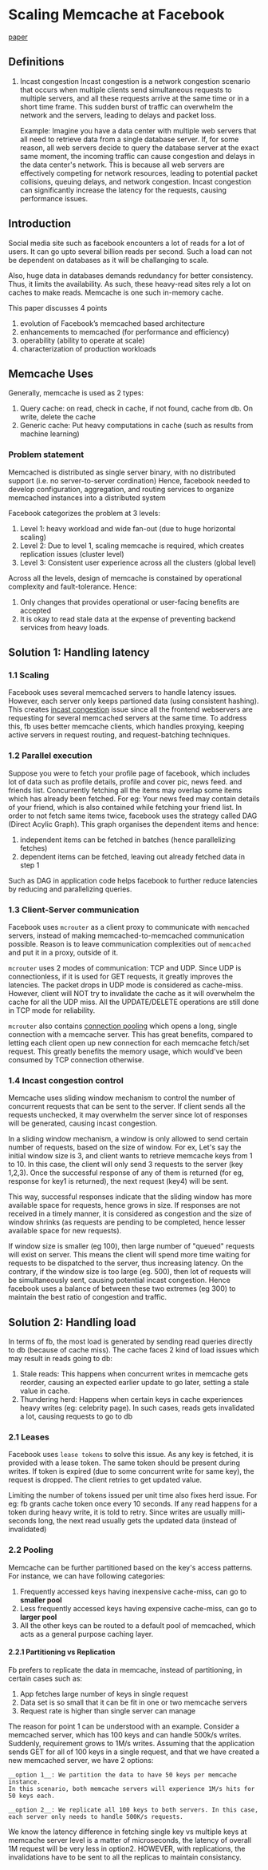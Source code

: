 # Scaling Memcache at Facebook

[paper](https://research.facebook.com/publications/scaling-memcache-at-facebook/)

## Definitions

1. Incast congestion
    Incast congestion is a network congestion scenario that occurs when multiple clients send simultaneous requests to multiple servers, and all these requests arrive at the same time or in a short time frame. This sudden burst of traffic can overwhelm the network and the servers, leading to delays and packet loss.
    
    Example: Imagine you have a data center with multiple web servers that all need to retrieve data from a single database server. If, for some reason, all web servers decide to query the database server at the exact same moment, the incoming traffic can cause congestion and delays in the data center's network. This is because all web servers are effectively competing for network resources, leading to potential packet collisions, queuing delays, and network congestion. Incast congestion can significantly increase the latency for the requests, causing performance issues.

## Introduction

Social media site such as facebook encounters a lot of reads for a lot of users. It can go upto several billion reads per second.
Such a load can not be dependent on databases as it will be challanging to scale.

Also, huge data in databases demands redundancy for better consistency. Thus, it limits the availability. As such, these heavy-read
sites rely a lot on caches to make reads. Memcache is one such in-memory cache.

This paper discusses 4 points
1. evolution of Facebook’s memcached based architecture
2. enhancements to memcached (for performance and efficiency)
3. operability (ability to operate at scale)
4. characterization of production workloads

## Memcache Uses

Generally, memcache is used as 2 types:

1. Query cache: on read, check in cache, if not found, cache from db. On write, delete the cache
2. Generic cache: Put heavy computations in cache (such as results from machine learning)

### Problem statement

Memcached is distributed as single server binary, with no distributed support (i.e. no server-to-server cordination)
Hence, facebook needed to develop configuration, aggregation, and routing services to organize memcached instances 
into a distributed system

Facebook categorizes the problem at 3 levels:

1. Level 1: heavy workload and wide fan-out (due to huge horizontal scaling)
2. Level 2: Due to level 1, scaling memcache is required, which creates replication issues (cluster level)
3. Level 3: Consistent user experience across all the clusters (global level)

Across all the levels, design of memcache is constained by operational complexity and fault-tolerance. Hence:
1. Only changes that provides operational or user-facing benefits are accepted
2. It is okay to read stale data at the expense of preventing backend services from heavy loads.

## Solution 1: Handling latency

### 1.1 Scaling
Facebook uses several memcached servers to handle latency issues. However, each server only keeps partioned data (using consistent hashing).
This creates [incast congestion](#incast-congestion) issue since all the frontend webservers are requesting for several memcached servers at
the same time.
To address this, fb uses better memcache clients, which handles proxying, keeping active servers in request routing, and request-batching techniques.

### 1.2 Parallel execution
Suppose you were to fetch your profile page of facebook, which includes lot of data such as profile details, profile and cover pic, news feed.
and friends list. Concurrently fetching all the items may overlap some items which has already been fetched. For eg: Your news feed may contain details
of your friend, which is also contained while fetching your friend list.
In order to not fetch same items twice, facebook uses the strategy called DAG (Direct Acylic Graph). This graph organises the dependent items and hence:
1. independent items can be fetched in batches (hence parallelizing fetches)
2. dependent items can be fetched, leaving out already fetched data in step 1

Such as DAG in application code helps facebook to further reduce latencies by reducing and parallelizing queries.

### 1.3 Client-Server communication

Facebook uses `mcrouter` as a client proxy to communicate with `memcached` servers, instead of making memcached-to-memcached communication possible.
Reason is to leave communication complexities out of `memcached` and put it in a proxy, outside of it.

`mcrouter` uses 2 modes of communication: TCP and UDP. Since UDP is connectionless, if it is used for GET requests, it greatly improves the latencies.
The packet drops in UDP mode is considered as cache-miss. However, client will NOT try to invalidate the cache as it will overwhelm the cache for all the UDP miss. All the UPDATE/DELETE operations are still done in TCP mode for reliability.

`mcrouter` also contains [connection pooling](https://github.com/facebook/mcrouter/wiki/Features#connection-pooling) which opens a long, single connection with a memcache server.
This has great benefits, compared to letting each client open up new connection for each memcache fetch/set request. This greatly benefits the memory usage, which would've been consumed by TCP connection otherwise.

### 1.4 Incast congestion control

Memcache uses sliding window mechanism to control the number of concurrent requests that can be sent to the server. If client sends all the requests unchecked, it may overwhelm the server since lot of responses will be generated, causing incast congestion.

In a sliding window mechanism, a window is only allowed to send certain number of requests, based on the size of window. For ex, Let's say the initial window size is 3, and client wants to retrieve memcache keys from 1 to 10. In this case, the client will only send 3 requests to the server (key 1,2,3). Once the successful response of any of them is returned (for eg, response for key1 is returned), the next request (key4) will be sent.

This way, successful responses indicate that the sliding window has more available space for requests, hence grows in size. If responses are not received in a timely manner, it is considered as congestion and the size of window shrinks (as requests are pending to be completed, hence lesser available space for new requests).

If window size is smaller (eg 100), then large number of "queued" requests will exist on server. This means the client will spend more time waiting for requests to be dispatched to the server, thus increasing latency. On the contrary, if the window size is too large (eg. 500), then lot of requests will be simultaneously sent, causing potential incast congestion. Hence facebook uses a balance of between these two extremes (eg 300) to maintain the best ratio of congestion and traffic.

## Solution 2: Handling load

In terms of fb, the most load is generated by sending read queries directly to db (because of cache miss). The cache faces 2 kind of load issues which may
result in reads going to db:

1. Stale reads: This happens when concurrent writes in memcache gets reorder, causing an expected earlier update to go later, setting a stale value in cache.
2. Thundering herd: Happens when certain keys in cache experiences heavy writes (eg: celebrity page). In such cases, reads gets invalidated a lot, causing requests to go to db

### 2.1 Leases
Facebook uses `lease tokens` to solve this issue. As any key is fetched, it is provided with a lease token. The same token should be present during writes. If token is expired (due to some concurrent write for same key), the request is dropped. The client retries to get updated value.

Limiting the number of tokens issued per unit time also fixes herd issue. For eg: fb grants cache token once every 10 seconds. If any read happens for a token during heavy write, it is told to retry. Since writes are usually milli-seconds long, the next read usually gets the updated data (instead of invalidated)

### 2.2 Pooling

Memcache can be further partitioned based on the key's access patterns. For instance, we can have following categories:
1. Frequently accessed keys having inexpensive cache-miss, can go to __smaller pool__
2. Less frequently accessed keys having expensive cache-miss, can go to __larger pool__
3. All the other keys can be routed to a default pool of memcached, which acts as a general purpose caching layer.

#### 2.2.1 Partitioning vs Replication

Fb prefers to replicate the data in memcache, instead of partitioning, in certain cases such as:
1. App fetches large number of keys in single request
2. Data set is so small that it can be fit in one or two memcache servers
3. Request rate is higher than single server can manage

The reason for point 1 can be understood with an example. Consider a memcached server, which has 100 keys and can handle 500k/s writes.
Suddenly, requirement grows to 1M/s writes. Assuming that the application sends GET for all of 100 keys in a single request, and that we have created a new
memcached server, we have 2 options:
    
    __option 1__: We partition the data to have 50 keys per memcache instance.
    In this scenario, both memcache servers will experience 1M/s hits for 50 keys each.

    __option 2__: We replicate all 100 keys to both servers. In this case, each server only needs to handle 500K/s requests.
    
    
We know the latency difference in fetching single key vs multiple keys at memcache server level is a matter of microseconds, the latency of overall 1M request will be very less in option2. HOWEVER, with replications, the invalidations have to be sent to all the replicas to maintain consistancy.


